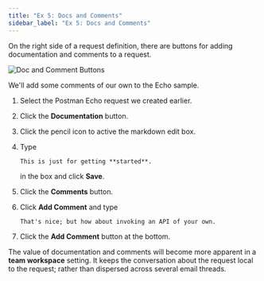 ```yaml
---
title: "Ex 5: Docs and Comments"
sidebar_label: "Ex 5: Docs and Comments"
---
```


On the right side of a request definition, there are buttons
for adding documentation and comments to a request.

![Doc and Comment Buttons](/postman/docsAndComments1.png)

We'll add some comments of our own to the Echo sample.

1. Select the Postman Echo request we created earlier.

2. Click the **Documentation** button.

3. Click the pencil icon to active the markdown edit box.

4. Type

   ```md
   This is just for getting **started**.
   ```

   in the box and click **Save**.

5. Click the **Comments** button.

6. Click **Add Comment** and type

   ```
   That's nice; but how about invoking an API of your own.
   ```

7. Click the **Add Comment** button at the bottom.


The value of documentation and comments will become more
apparent in a **team workspace** setting.  It keeps the
conversation about the request local to the request;
rather than dispersed across several email threads.
